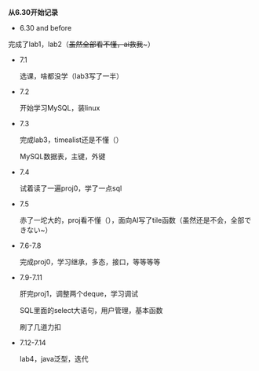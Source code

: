 **从6.30开始记录**

* 6.30 and before

完成了lab1，lab2（~~虽然全部看不懂，ai救我~~~）

* 7.1

  选课，啥都没学（lab3写了一半）
* 7.2

  开始学习MySQL，装linux
* 7.3

  完成lab3，timealist还是不懂（）

  MySQL数据表，主键，外键
* 7.4

  试着读了一遍proj0，学了一点sql
* 7.5

  赤了一坨大的，proj看不懂（），面向AI写了tile函数（虽然还是不会，全部できない~）
* 7.6-7.8

  完成proj0，学习继承，多态，接口，等等等等
* 7.9-7.11

  肝完proj1，调整两个deque，学习调试

  SQL里面的select大语句，用户管理，基本函数

  刷了几道力扣
* 7.12-7.14

  lab4，java泛型，迭代
